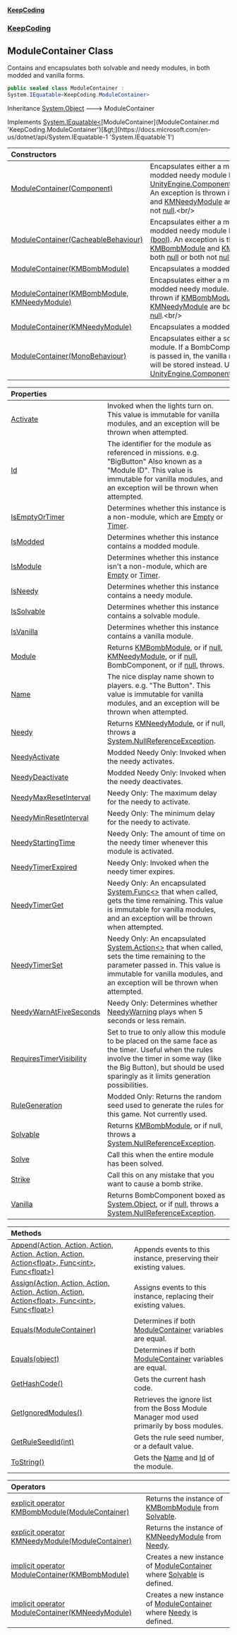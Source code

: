 #### [KeepCoding](index.md 'index')
### [KeepCoding](KeepCoding.md 'KeepCoding')
## ModuleContainer Class
Contains and encapsulates both solvable and needy modules, in both modded and vanilla forms.  
```csharp
public sealed class ModuleContainer :
System.IEquatable<KeepCoding.ModuleContainer>
```

Inheritance [System.Object](https://docs.microsoft.com/en-us/dotnet/api/System.Object 'System.Object') &#129106; ModuleContainer  

Implements [System.IEquatable&lt;](https://docs.microsoft.com/en-us/dotnet/api/System.IEquatable-1 'System.IEquatable`1')[ModuleContainer](ModuleContainer.md 'KeepCoding.ModuleContainer')[&gt;](https://docs.microsoft.com/en-us/dotnet/api/System.IEquatable-1 'System.IEquatable`1')  

| Constructors | |
| :--- | :--- |
| [ModuleContainer(Component)](ModuleContainer..ctor..Cs02hEnCdQzEJgKilVrCw.md 'KeepCoding.ModuleContainer.ModuleContainer(Component)') | Encapsulates either a modded solvable or modded needy module by using [UnityEngine.Component.GetComponent&lt;&gt;](https://docs.microsoft.com/en-us/dotnet/api/UnityEngine.Component.GetComponent--1 'UnityEngine.Component.GetComponent``1'). An exception is thrown if [KMBombModule](https://docs.microsoft.com/en-us/dotnet/api/KMBombModule 'KMBombModule') and [KMNeedyModule](https://docs.microsoft.com/en-us/dotnet/api/KMNeedyModule 'KMNeedyModule') are both [null](https://docs.microsoft.com/en-us/dotnet/csharp/language-reference/keywords/null 'https://docs.microsoft.com/en-us/dotnet/csharp/language-reference/keywords/null') or both not [null](https://docs.microsoft.com/en-us/dotnet/csharp/language-reference/keywords/null 'https://docs.microsoft.com/en-us/dotnet/csharp/language-reference/keywords/null').<br/> |
| [ModuleContainer(CacheableBehaviour)](ModuleContainer..ctor.JCblanSidmYIrRxqclMaQA.md 'KeepCoding.ModuleContainer.ModuleContainer(KeepCoding.CacheableBehaviour)') | Encapsulates either a modded solvable or modded needy module by using [Get&lt;T&gt;(bool)](CacheableBehaviour.Get.BCvpnMdzS10TWkqsNXOG8g.md 'KeepCoding.CacheableBehaviour.Get&lt;T&gt;(bool)'). An exception is thrown if [KMBombModule](https://docs.microsoft.com/en-us/dotnet/api/KMBombModule 'KMBombModule') and [KMNeedyModule](https://docs.microsoft.com/en-us/dotnet/api/KMNeedyModule 'KMNeedyModule') are both [null](https://docs.microsoft.com/en-us/dotnet/csharp/language-reference/keywords/null 'https://docs.microsoft.com/en-us/dotnet/csharp/language-reference/keywords/null') or both not [null](https://docs.microsoft.com/en-us/dotnet/csharp/language-reference/keywords/null 'https://docs.microsoft.com/en-us/dotnet/csharp/language-reference/keywords/null').<br/> |
| [ModuleContainer(KMBombModule)](ModuleContainer..ctor.oSkW9iuREXZkl2mmHzyCLg.md 'KeepCoding.ModuleContainer.ModuleContainer(KMBombModule)') | Encapsulates a modded solvable module.<br/> |
| [ModuleContainer(KMBombModule, KMNeedyModule)](ModuleContainer..ctor.Xic0FPVl4Jq6gQzr0Fz66A.md 'KeepCoding.ModuleContainer.ModuleContainer(KMBombModule, KMNeedyModule)') | Encapsulates either a modded solvable or modded needy module. An exception is thrown if [KMBombModule](https://docs.microsoft.com/en-us/dotnet/api/KMBombModule 'KMBombModule') and [KMNeedyModule](https://docs.microsoft.com/en-us/dotnet/api/KMNeedyModule 'KMNeedyModule') are both [null](https://docs.microsoft.com/en-us/dotnet/csharp/language-reference/keywords/null 'https://docs.microsoft.com/en-us/dotnet/csharp/language-reference/keywords/null') or both not [null](https://docs.microsoft.com/en-us/dotnet/csharp/language-reference/keywords/null 'https://docs.microsoft.com/en-us/dotnet/csharp/language-reference/keywords/null').<br/> |
| [ModuleContainer(KMNeedyModule)](ModuleContainer..ctor.7Z9tdLztI4cePCb33dLsgA.md 'KeepCoding.ModuleContainer.ModuleContainer(KMNeedyModule)') | Encapsulates a modded needy module.<br/> |
| [ModuleContainer(MonoBehaviour)](ModuleContainer..ctor.6l1iXhju6IgVNu1YF7MoBQ.md 'KeepCoding.ModuleContainer.ModuleContainer(MonoBehaviour)') | Encapsulates either a solvable or needy module. If a BombComponent (or derived) is passed in, the vanilla module component will be stored instead. Uses [UnityEngine.Component.GetComponent&lt;&gt;](https://docs.microsoft.com/en-us/dotnet/api/UnityEngine.Component.GetComponent--1 'UnityEngine.Component.GetComponent``1').<br/> |

| Properties | |
| :--- | :--- |
| [Activate](ModuleContainer.Activate.md 'KeepCoding.ModuleContainer.Activate') | Invoked when the lights turn on. This value is immutable for vanilla modules, and an exception will be thrown when attempted.<br/> |
| [Id](ModuleContainer.Id.md 'KeepCoding.ModuleContainer.Id') | The identifier for the module as referenced in missions. e.g. "BigButton" Also known as a "Module ID". This value is immutable for vanilla modules, and an exception will be thrown when attempted.<br/> |
| [IsEmptyOrTimer](ModuleContainer.IsEmptyOrTimer.md 'KeepCoding.ModuleContainer.IsEmptyOrTimer') | Determines whether this instance is a non-module, which are [Empty](ComponentPool.ComponentTypeEnum.md#KeepCoding.ComponentPool.ComponentTypeEnum.Empty 'KeepCoding.ComponentPool.ComponentTypeEnum.Empty') or [Timer](ComponentPool.ComponentTypeEnum.md#KeepCoding.ComponentPool.ComponentTypeEnum.Timer 'KeepCoding.ComponentPool.ComponentTypeEnum.Timer').<br/> |
| [IsModded](ModuleContainer.IsModded.md 'KeepCoding.ModuleContainer.IsModded') | Determines whether this instance contains a modded module.<br/> |
| [IsModule](ModuleContainer.IsModule.md 'KeepCoding.ModuleContainer.IsModule') | Determines whether this instance isn't a non-module, which are [Empty](ComponentPool.ComponentTypeEnum.md#KeepCoding.ComponentPool.ComponentTypeEnum.Empty 'KeepCoding.ComponentPool.ComponentTypeEnum.Empty') or [Timer](ComponentPool.ComponentTypeEnum.md#KeepCoding.ComponentPool.ComponentTypeEnum.Timer 'KeepCoding.ComponentPool.ComponentTypeEnum.Timer').<br/> |
| [IsNeedy](ModuleContainer.IsNeedy.md 'KeepCoding.ModuleContainer.IsNeedy') | Determines whether this instance contains a needy module.<br/> |
| [IsSolvable](ModuleContainer.IsSolvable.md 'KeepCoding.ModuleContainer.IsSolvable') | Determines whether this instance contains a solvable module.<br/> |
| [IsVanilla](ModuleContainer.IsVanilla.md 'KeepCoding.ModuleContainer.IsVanilla') | Determines whether this instance contains a vanilla module.<br/> |
| [Module](ModuleContainer.Module.md 'KeepCoding.ModuleContainer.Module') | Returns [KMBombModule](https://docs.microsoft.com/en-us/dotnet/api/KMBombModule 'KMBombModule'), or if [null](https://docs.microsoft.com/en-us/dotnet/csharp/language-reference/keywords/null 'https://docs.microsoft.com/en-us/dotnet/csharp/language-reference/keywords/null'), [KMNeedyModule](https://docs.microsoft.com/en-us/dotnet/api/KMNeedyModule 'KMNeedyModule'), or if [null](https://docs.microsoft.com/en-us/dotnet/csharp/language-reference/keywords/null 'https://docs.microsoft.com/en-us/dotnet/csharp/language-reference/keywords/null'), BombComponent, or if [null](https://docs.microsoft.com/en-us/dotnet/csharp/language-reference/keywords/null 'https://docs.microsoft.com/en-us/dotnet/csharp/language-reference/keywords/null'), throws.<br/> |
| [Name](ModuleContainer.Name.md 'KeepCoding.ModuleContainer.Name') | The nice display name shown to players. e.g. "The Button". This value is immutable for vanilla modules, and an exception will be thrown when attempted.<br/> |
| [Needy](ModuleContainer.Needy.md 'KeepCoding.ModuleContainer.Needy') | Returns [KMNeedyModule](https://docs.microsoft.com/en-us/dotnet/api/KMNeedyModule 'KMNeedyModule'), or if null, throws a [System.NullReferenceException](https://docs.microsoft.com/en-us/dotnet/api/System.NullReferenceException 'System.NullReferenceException').<br/> |
| [NeedyActivate](ModuleContainer.NeedyActivate.md 'KeepCoding.ModuleContainer.NeedyActivate') | Modded Needy Only: Invoked when the needy activates.<br/> |
| [NeedyDeactivate](ModuleContainer.NeedyDeactivate.md 'KeepCoding.ModuleContainer.NeedyDeactivate') | Modded Needy Only: Invoked when the needy deactivates.<br/> |
| [NeedyMaxResetInterval](ModuleContainer.NeedyMaxResetInterval.md 'KeepCoding.ModuleContainer.NeedyMaxResetInterval') | Needy Only: The maximum delay for the needy to activate.<br/> |
| [NeedyMinResetInterval](ModuleContainer.NeedyMinResetInterval.md 'KeepCoding.ModuleContainer.NeedyMinResetInterval') | Needy Only: The minimum delay for the needy to activate.<br/> |
| [NeedyStartingTime](ModuleContainer.NeedyStartingTime.md 'KeepCoding.ModuleContainer.NeedyStartingTime') | Needy Only: The amount of time on the needy timer whenever this module is activated.<br/> |
| [NeedyTimerExpired](ModuleContainer.NeedyTimerExpired.md 'KeepCoding.ModuleContainer.NeedyTimerExpired') | Needy Only: Invoked when the needy timer expires.<br/> |
| [NeedyTimerGet](ModuleContainer.NeedyTimerGet.md 'KeepCoding.ModuleContainer.NeedyTimerGet') | Needy Only: An encapsulated [System.Func&lt;&gt;](https://docs.microsoft.com/en-us/dotnet/api/System.Func-1 'System.Func`1') that when called, gets the time remaining. This value is immutable for vanilla modules, and an exception will be thrown when attempted.<br/> |
| [NeedyTimerSet](ModuleContainer.NeedyTimerSet.md 'KeepCoding.ModuleContainer.NeedyTimerSet') | Needy Only: An encapsulated [System.Action&lt;&gt;](https://docs.microsoft.com/en-us/dotnet/api/System.Action-1 'System.Action`1') that when called, sets the time remaining to the parameter passed in. This value is immutable for vanilla modules, and an exception will be thrown when attempted.<br/> |
| [NeedyWarnAtFiveSeconds](ModuleContainer.NeedyWarnAtFiveSeconds.md 'KeepCoding.ModuleContainer.NeedyWarnAtFiveSeconds') | Needy Only: Determines whether [NeedyWarning](Sound.NeedyWarning.md 'KeepCoding.Sound.NeedyWarning') plays when 5 seconds or less remain.<br/> |
| [RequiresTimerVisibility](ModuleContainer.RequiresTimerVisibility.md 'KeepCoding.ModuleContainer.RequiresTimerVisibility') | Set to true to only allow this module to be placed on the same face as the timer. Useful when the rules involve the timer in some way (like the Big Button), but should be used sparingly as it limits generation possibilities.<br/> |
| [RuleGeneration](ModuleContainer.RuleGeneration.md 'KeepCoding.ModuleContainer.RuleGeneration') | Modded Only: Returns the random seed used to generate the rules for this game. Not currently used.<br/> |
| [Solvable](ModuleContainer.Solvable.md 'KeepCoding.ModuleContainer.Solvable') | Returns [KMBombModule](https://docs.microsoft.com/en-us/dotnet/api/KMBombModule 'KMBombModule'), or if null, throws a [System.NullReferenceException](https://docs.microsoft.com/en-us/dotnet/api/System.NullReferenceException 'System.NullReferenceException').<br/> |
| [Solve](ModuleContainer.Solve.md 'KeepCoding.ModuleContainer.Solve') | Call this when the entire module has been solved.<br/> |
| [Strike](ModuleContainer.Strike.md 'KeepCoding.ModuleContainer.Strike') | Call this on any mistake that you want to cause a bomb strike.<br/> |
| [Vanilla](ModuleContainer.Vanilla.md 'KeepCoding.ModuleContainer.Vanilla') | Returns BombComponent boxed as [System.Object](https://docs.microsoft.com/en-us/dotnet/api/System.Object 'System.Object'), or if [null](https://docs.microsoft.com/en-us/dotnet/csharp/language-reference/keywords/null 'https://docs.microsoft.com/en-us/dotnet/csharp/language-reference/keywords/null'), throws a [System.NullReferenceException](https://docs.microsoft.com/en-us/dotnet/api/System.NullReferenceException 'System.NullReferenceException').<br/> |

| Methods | |
| :--- | :--- |
| [Append(Action, Action, Action, Action, Action, Action, Action&lt;float&gt;, Func&lt;int&gt;, Func&lt;float&gt;)](ModuleContainer.Append.+qIj6jLqv4aIuSJaQvT6nA.md 'KeepCoding.ModuleContainer.Append(System.Action, System.Action, System.Action, System.Action, System.Action, System.Action, System.Action&lt;float&gt;, System.Func&lt;int&gt;, System.Func&lt;float&gt;)') | Appends events to this instance, preserving their existing values.<br/> |
| [Assign(Action, Action, Action, Action, Action, Action, Action&lt;float&gt;, Func&lt;int&gt;, Func&lt;float&gt;)](ModuleContainer.Assign.+fOhd7SXKV521HHZkwA6Kg.md 'KeepCoding.ModuleContainer.Assign(System.Action, System.Action, System.Action, System.Action, System.Action, System.Action, System.Action&lt;float&gt;, System.Func&lt;int&gt;, System.Func&lt;float&gt;)') | Assigns events to this instance, replacing their existing values.<br/> |
| [Equals(ModuleContainer)](ModuleContainer.Equals.uoK13ULV+B6co9A9YoXBPA.md 'KeepCoding.ModuleContainer.Equals(KeepCoding.ModuleContainer)') | Determines if both [ModuleContainer](ModuleContainer.md 'KeepCoding.ModuleContainer') variables are equal.<br/> |
| [Equals(object)](ModuleContainer.Equals.RWqyWwX38KKIOcvgyLTWIQ.md 'KeepCoding.ModuleContainer.Equals(object)') | Determines if both [ModuleContainer](ModuleContainer.md 'KeepCoding.ModuleContainer') variables are equal.<br/> |
| [GetHashCode()](ModuleContainer.GetHashCode().md 'KeepCoding.ModuleContainer.GetHashCode()') | Gets the current hash code.<br/> |
| [GetIgnoredModules()](ModuleContainer.GetIgnoredModules().md 'KeepCoding.ModuleContainer.GetIgnoredModules()') | Retrieves the ignore list from the Boss Module Manager mod used primarily by boss modules.<br/> |
| [GetRuleSeedId(int)](ModuleContainer.GetRuleSeedId.5gJE4GImOnEI1ZNXJh2kOA.md 'KeepCoding.ModuleContainer.GetRuleSeedId(int)') | Gets the rule seed number, or a default value.<br/> |
| [ToString()](ModuleContainer.ToString().md 'KeepCoding.ModuleContainer.ToString()') | Gets the [Name](ModuleContainer.Name.md 'KeepCoding.ModuleContainer.Name') and [Id](ModuleContainer.Id.md 'KeepCoding.ModuleContainer.Id') of the module.<br/> |

| Operators | |
| :--- | :--- |
| [explicit operator KMBombModule(ModuleContainer)](ModuleContainer.op_Explicit.RqsLkSj89CBEHBxR1R2p0w.md 'KeepCoding.ModuleContainer.op_Explicit KMBombModule(KeepCoding.ModuleContainer)') | Returns the instance of [KMBombModule](https://docs.microsoft.com/en-us/dotnet/api/KMBombModule 'KMBombModule') from [Solvable](ModuleContainer.Solvable.md 'KeepCoding.ModuleContainer.Solvable').<br/> |
| [explicit operator KMNeedyModule(ModuleContainer)](ModuleContainer.op_Explicit.5gvxB8cti+pMN0.BW9OpYQ.md 'KeepCoding.ModuleContainer.op_Explicit KMNeedyModule(KeepCoding.ModuleContainer)') | Returns the instance of [KMNeedyModule](https://docs.microsoft.com/en-us/dotnet/api/KMNeedyModule 'KMNeedyModule') from [Needy](ModuleContainer.Needy.md 'KeepCoding.ModuleContainer.Needy').<br/> |
| [implicit operator ModuleContainer(KMBombModule)](ModuleContainer.op_Implicit.mTnH5TWPaSROcIynPZoU5A.md 'KeepCoding.ModuleContainer.op_Implicit KeepCoding.ModuleContainer(KMBombModule)') | Creates a new instance of [ModuleContainer](ModuleContainer.md 'KeepCoding.ModuleContainer') where [Solvable](ModuleContainer.Solvable.md 'KeepCoding.ModuleContainer.Solvable') is defined.<br/> |
| [implicit operator ModuleContainer(KMNeedyModule)](ModuleContainer.op_Implicit.WSG265tJxI41JmP0.rn8Tw.md 'KeepCoding.ModuleContainer.op_Implicit KeepCoding.ModuleContainer(KMNeedyModule)') | Creates a new instance of [ModuleContainer](ModuleContainer.md 'KeepCoding.ModuleContainer') where [Needy](ModuleContainer.Needy.md 'KeepCoding.ModuleContainer.Needy') is defined.<br/> |
